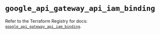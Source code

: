 # `google_api_gateway_api_iam_binding`

Refer to the Terraform Registry for docs: [`google_api_gateway_api_iam_binding`](https://registry.terraform.io/providers/hashicorp/google-beta/5.42.0/docs/resources/google_api_gateway_api_iam_binding).
